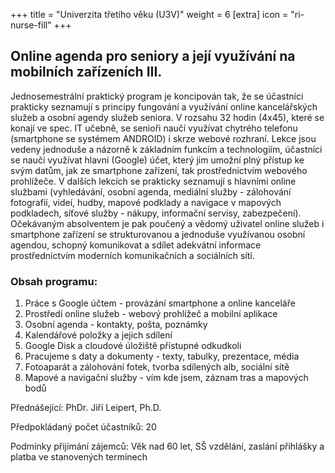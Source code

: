+++
title = "Univerzita třetího věku (U3V)"
weight = 6
[extra]
icon = "ri-nurse-fill"
+++
## Online agenda pro seniory a její využívání na mobilních zařízeních III.
Jednosemestrální praktický program je koncipován tak, že se účastníci prakticky seznamují s principy fungování a využívání online kancelářských služeb a osobní agendy služeb seniora. V rozsahu 32 hodin (4x45), které se konají ve spec. IT učebně, se senioři naučí využívat chytrého telefonu (smartphone se systémem ANDROID) i skrze webové rozhraní. Lekce jsou vedeny jednoduše a názorně k základním funkcím a technologiím, účastníci se naučí využívat hlavní (Google) účet, který jim umožní plný přístup ke svým datům, jak ze smartphone zařízení, tak prostřednictvím webového prohlížeče. V dalších lekcích se prakticky seznamují s hlavními online službami (vyhledávání, osobní agenda, mediální služby - zálohování fotografií, videí, hudby, mapové podklady a navigace v mapových podkladech, síťové služby - nákupy, informační servisy, zabezpečení). Očekávaným absolventem je pak poučený a vědomý uživatel online služeb i smartphone zařízení se strukturovanou a jednoduše využívanou osobní agendou, schopný komunikovat a sdílet adekvátní informace prostřednictvím moderních komunikačních a sociálních sítí.

### Obsah programu:
1) Práce s Google účtem - provázání smartphone a online kanceláře
2) Prostředí online služeb - webový prohlížeč a mobilní aplikace
3) Osobní agenda - kontakty, pošta, poznámky
4) Kalendářové položky a jejich sdílení
5) Google Disk a cloudové úložiště přístupné odkudkoli
6) Pracujeme s daty a dokumenty - texty, tabulky, prezentace, média
7) Fotoaparát a zálohování fotek, tvorba sdílených alb, sociální sítě
8) Mapové a navigační služby - vím kde jsem, záznam tras a mapových bodů

Přednášející: PhDr. Jiří Leipert, Ph.D.

Předpokládaný počet účastníků:	20

Podmínky přijímání zájemců:	Věk nad 60 let, SŠ vzdělání, zaslání přihlášky a platba ve stanovených termínech

